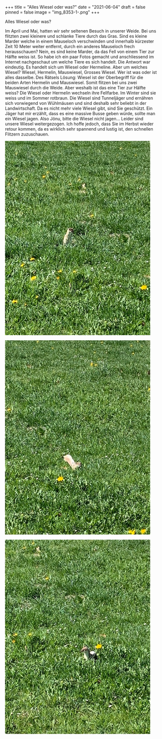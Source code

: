 +++
title = "Alles Wiesel oder was?"
date = "2021-06-04"
draft = false
pinned = false
image = "img_8353-1-.png"
+++


Alles Wiesel oder was?

Im April und Mai, hatten wir sehr seltenen Besuch in unserer Weide. Bei uns flitzten zwei kleinere
und schlanke Tiere durch das Gras. Sind es kleine Marder welche in einem Mauseloch verschwinden
und innerhalb kürzester Zeit 10 Meter weiter entfernt, durch ein anderes Mauseloch frech
herausschauen? Nein, es sind keine Marder, da das Fell von einem Tier zur Hälfte weiss ist. So habe
ich ein paar Fotos gemacht und anschliessend im Internet nachgeschaut um welche Tiere es sich
handelt. Die Antwort war eindeutig. Es handelt sich um Wiesel oder Hermeline. Aber um welches
Wiesel? Wiesel, Hermelin, Mauswiesel, Grosses Wiesel. Wer ist was oder ist alles dasselbe. Des
Rätsels Lösung: Wiesel ist der Oberbegriff für die beiden Arten Hermelin und Mauswiesel. Somit
flitzen bei uns zwei Mauswiesel durch die Weide. Aber weshalb ist das eine Tier zur Hälfte weiss? Die
Wiesel oder Hermelin wechseln ihre Fellfarbe. Im Winter sind sie weiss und im Sommer rotbraun. Die
Wiesel sind Tunneljäger und ernähren sich vorwiegend von Wühlmäusen und sind deshalb sehr
beliebt in der Landwirtschaft. Da es nicht mehr viele Wiesel gibt, sind Sie geschützt. Ein Jäger hat mir
erzählt, dass es eine massive Busse geben würde, sollte man ein Wiesel jagen. Also Jönu, bitte die
Wiesel nicht jagen…
Leider sind unsere Wiesel weitergezogen. Ich hoffe jedoch, dass Sie im Herbst wieder retour
kommen, da es wirklich sehr spannend und lustig ist, den schnellen Flitzern zuzuschauen.

![](img_8342.jpg)

![](img_8343.jpg)

![](img_8344.jpg)